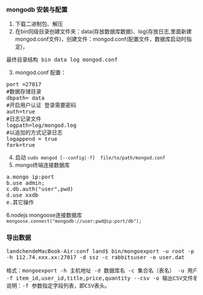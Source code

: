 ### mongodb 安装与配置
1. 下载二进制包、解压
2. 在bin同级目录创建文件夹：data(存放数据库数据)、log(存放日志,里面新建mongod.conf文件)，创建文件：mongod.conf(配置文件，数据库启动时指定)，
<pre>最终目录结构 bin data log mongod.conf</pre>
3. mongod.conf 配置：
<pre>
port =27017
#数据存储目录
dbpath= data 
#开启用户认证 登录需要密码
auth=true
#日志记录文件
logpath=log/mongod.log
#以追加的方式记录日志
logappend = true
fork=true
</pre>
4. 启动 `sudo mongod [--config|-f]  file/to/path/mongod.conf`
5. mongo终端连接数据库 
<pre>
a.mongo ip:port
b.use admin; 
c.db.auth("user",pwd)
d.use xxdb
e.其它操作
</pre>
6.nodejs mongoose连接数据库 `mongoose.connect("mongodb://user:pwd@ip:port/db");`

### 导出数据
<pre>
landchendeMacBook-Air:conf land$ bin/mongoexport -u root -p xxxabcd  
-h 112.74.xxx.xx:27017 -d ssz -c rabbitsuser -o user.dat

格式：mongoexport -h 主机地址 -d 数据库名 -c 集合名（表名） -u 用户名 -p 密码  
-f item_id,user_id,title,price,quantity --csv -o 输出CSV文件名
说明：-f 参数指定字段列表，即CSV表头。
</pre>

